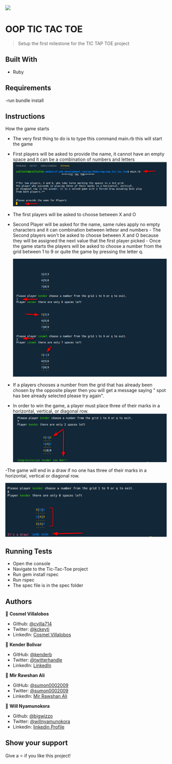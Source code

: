 ![](https://img.shields.io/badge/Microverse-blueviolet)

# OOP TIC TAC TOE

> Setup the first milestone for the TIC TAP TOE project

## Built With

- Ruby

## Requirements

-run bundle install

## Instructions

How the game starts

- The very first thing to do is to type this command main.rb this will start the game

- First players will be asked to provide the name, it cannot have an empty space and it can be a combination of numbers and letters
  ![screenshot](./pictures/start_the_game.png)

- The first players will be asked to choose between X and O

- Second Player will be asked for the name, same rules apply no empty characters and it can combination between lettesr and numbers - The Second players won't be asked to choose between X and O because they will be assigned the next value that the first player picked - Once the game starts the players will be asked to choose a number from the grid between 1 to 9 or quite the game by pressing the letter q.

  ![screenshot](./pictures/how_to_play_the_game.png)

- If a players chooses a number from the grid that has already been chosen by the opposite player then you will get a message saying " spot has bee already
  selected please try again".

- In order to win the game, a player must place three of their marks in a horizontal, vertical, or diagonal row.
  ![screenshot](./pictures/winner.png)

-The game will end in a draw if no one has three of their marks in a horizontal, vertical or diagonal row.

![screenshot](./pictures/draw.png)

## Running Tests

- Open the console
- Navigate to the Tic-Tac-Toe project
- Run gem install rspec
- Run rspec
- The spec file is in the spec folder

## Authors

👤 **Cosmel Villalobos**

- Github: [@cvilla714](https://github.com/cvilla714)
- Twitter: [@kckeyti](https://twitter.com/kckeyti)
- LinkedIn: [Cosmel Villalobos](https://www.linkedin.com/in/cosvilla/)

👤 **Kender Bolivar**

- GitHub: [@kenderb](https://github.com/ken)
- Twitter: [@twitterhandle](https://twitter.com/KBTarts)
- LinkedIn: [LinkedIn](https://www.linkedin.com/in/kender-bolivar-1736086b/)

👤 **Mir Rawshan Ali**

- GitHub: [@sumon0002009](https://github.com/sumon0002001)
- Twitter: [@sumon0002009](https://twitter.com/sumon0002009)
- LinkedIn: [Mir Rawshan Ali](https://www.linkedin.com/in/mir-rawshan-ali/)

👤 **Will Nyamunokora**

- Github: [@bigwizzo](https://github.com/bigwizzo)
- Twitter: [@willnyamunokora](https://twitter.com/willnyamunokora)
- Linkedin: [linkedin Profile](https://www.linkedin.com/in/willnyamunokora/)

## Show your support

Give a ⭐️ if you like this project!
